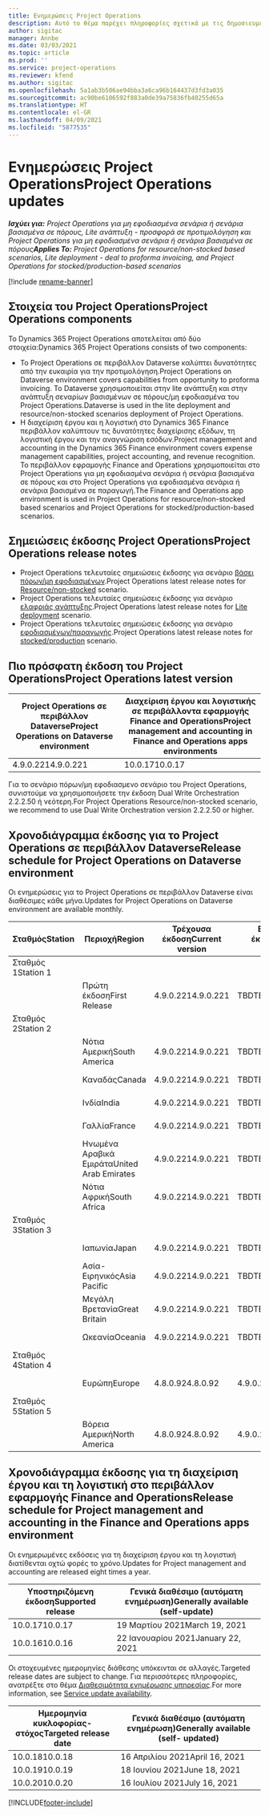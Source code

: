 ```yaml
---
title: Ενημερώσεις Project Operations
description: Αυτό το θέμα παρέχει πληροφορίες σχετικά με τις δημοσιευμένες εκδόσεις του Dynamics 365 Project Operations.
author: sigitac
manager: Annbe
ms.date: 03/03/2021
ms.topic: article
ms.prod: ''
ms.service: project-operations
ms.reviewer: kfend
ms.author: sigitac
ms.openlocfilehash: 5a1ab3b506ae94bba3a6ca96b164437d3fd3a035
ms.sourcegitcommit: ac90be6106592f883a0de39a75836fb40255d65a
ms.translationtype: HT
ms.contentlocale: el-GR
ms.lasthandoff: 04/09/2021
ms.locfileid: "5877535"
---
```

# <a name="project-operations-updates"></a><span data-ttu-id="0e502-103">Ενημερώσεις Project Operations</span><span class="sxs-lookup"><span data-stu-id="0e502-103">Project Operations updates</span></span>

<span data-ttu-id="0e502-104">_**Ισχύει για:** Project Operations για μη εφοδιασμένα σενάρια ή σενάρια βασισμένα σε πόρους, Lite ανάπτυξη - προσφορά σε προτιμολόγηση και Project Operations για μη εφοδιασμένα σενάρια ή σενάρια βασισμένα σε πόρους_</span><span class="sxs-lookup"><span data-stu-id="0e502-104">_**Applies To:** Project Operations for resource/non-stocked based scenarios, Lite deployment - deal to proforma invoicing, and Project Operations for stocked/production-based scenarios_</span></span>

[!include [rename-banner](~/includes/cc-data-platform-banner.md)]

## <a name="project-operations-components"></a><span data-ttu-id="0e502-105">Στοιχεία του Project Operations</span><span class="sxs-lookup"><span data-stu-id="0e502-105">Project Operations components</span></span>

<span data-ttu-id="0e502-106">Το Dynamics 365 Project Operations αποτελείται από δύο στοιχεία:</span><span class="sxs-lookup"><span data-stu-id="0e502-106">Dynamics 365 Project Operations consists of two components:</span></span>

- <span data-ttu-id="0e502-107">Το Project Operations σε περιβάλλον Dataverse καλύπτει δυνατότητες από την ευκαιρία για την προτιμολόγηση.</span><span class="sxs-lookup"><span data-stu-id="0e502-107">Project Operations on Dataverse environment covers capabilities from opportunity to proforma invoicing.</span></span> <span data-ttu-id="0e502-108">Το Dataverse χρησιμοποιείται στην lite ανάπτυξη και στην ανάπτυξη σεναρίων βασισμένων σε πόρους/μη εφοδιασμένα του Project Operations.</span><span class="sxs-lookup"><span data-stu-id="0e502-108">Dataverse is used in the lite deployment and resource/non-stocked scenarios deployment of Project Operations.</span></span>
- <span data-ttu-id="0e502-109">Η διαχείριση έργου και η λογιστική στο Dynamics 365 Finance περιβάλλον καλύπτουν τις δυνατότητες διαχείρισης εξόδων, τη λογιστική έργου και την αναγνώριση εσόδων.</span><span class="sxs-lookup"><span data-stu-id="0e502-109">Project management and accounting in the Dynamics 365 Finance environment covers expense management capabilities, project accounting, and revenue recognition.</span></span> <span data-ttu-id="0e502-110">Το περιβάλλον εφραμογής Finance and Operations χρησιμοποιείται στο Project Operations για μη εφοδιασμένα σενάρια ή σενάρια βασισμένα σε πόρους και στο Project Operations για εφοδιασμένα σενάρια ή σενάρια βασισμένα σε παραγωγή.</span><span class="sxs-lookup"><span data-stu-id="0e502-110">The Finance and Operations app environment is used in Project Operations for resource/non-stocked based scenarios and Project Operations for stocked/production-based scenarios.</span></span>

## <a name="project-operations-release-notes"></a><span data-ttu-id="0e502-111">Σημειώσεις έκδοσης Project Operations</span><span class="sxs-lookup"><span data-stu-id="0e502-111">Project Operations release notes</span></span>
- <span data-ttu-id="0e502-112">Project Operations τελευταίες σημειώσεις έκδοσης για σενάριο [βάσει πόρων/μη εφοδιασμένων](whats-new-apr-2021-resource-based.md).</span><span class="sxs-lookup"><span data-stu-id="0e502-112">Project Operations latest release notes for [Resource/non-stocked](whats-new-apr-2021-resource-based.md) scenario.</span></span>
- <span data-ttu-id="0e502-113">Project Operations τελευταίες σημειώσεις έκδοσης για σενάριο [ελαφριάς ανάπτυξης](../pro/whats-new/whats-new-apr-2021-lite.md).</span><span class="sxs-lookup"><span data-stu-id="0e502-113">Project Operations latest release notes for [Lite deployment](../pro/whats-new/whats-new-apr-2021-lite.md) scenario.</span></span>
- <span data-ttu-id="0e502-114">Project Operations τελευταίες σημειώσεις έκδοσης για σενάριο [εφοδιασμένων/παραγωγής](../prod-pma/whats-new/whats-new-mar-2021-stocked.md).</span><span class="sxs-lookup"><span data-stu-id="0e502-114">Project Operations latest release notes for [stocked/production](../prod-pma/whats-new/whats-new-mar-2021-stocked.md) scenario.</span></span>

## <a name="project-operations-latest-version"></a><span data-ttu-id="0e502-115">Πιο πρόσφατη έκδοση του Project Operations</span><span class="sxs-lookup"><span data-stu-id="0e502-115">Project Operations latest version</span></span>

| <span data-ttu-id="0e502-116">Project Operations σε περιβάλλον Dataverse</span><span class="sxs-lookup"><span data-stu-id="0e502-116">Project Operations on Dataverse environment</span></span> | <span data-ttu-id="0e502-117">Διαχείριση έργου και λογιστικής σε περιβάλλοντα εφαρμογής Finance and Operations</span><span class="sxs-lookup"><span data-stu-id="0e502-117">Project management and accounting in Finance and Operations apps environments</span></span> | 
| --- | --- |
| <span data-ttu-id="0e502-118">4.9.0.221</span><span class="sxs-lookup"><span data-stu-id="0e502-118">4.9.0.221</span></span> | <span data-ttu-id="0e502-119">10.0.17</span><span class="sxs-lookup"><span data-stu-id="0e502-119">10.0.17</span></span> |

<span data-ttu-id="0e502-120">Για το σενάριο πόρων/μη εφοδιασμενο σενάριο του Project Operations, συνιστούμε να χρησιμοποιήσετε την έκδοση Dual Write Orchestration 2.2.2.50 ή νεότερη.</span><span class="sxs-lookup"><span data-stu-id="0e502-120">For Project Operations Resource/non-stocked scenario, we recommend to use Dual Write Orchestration version 2.2.2.50 or higher.</span></span>

## <a name="release-schedule-for-project-operations-on-dataverse-environment"></a><span data-ttu-id="0e502-121">Χρονοδιάγραμμα έκδοσης για το Project Operations σε περιβάλλον Dataverse</span><span class="sxs-lookup"><span data-stu-id="0e502-121">Release schedule for Project Operations on Dataverse environment</span></span>

<span data-ttu-id="0e502-122">Οι ενημερώσεις για το Project Operations σε περιβάλλον Dataverse είναι διαθέσιμες κάθε μήνα.</span><span class="sxs-lookup"><span data-stu-id="0e502-122">Updates for Project Operations on Dataverse environment are available monthly.</span></span> 

| <span data-ttu-id="0e502-123">Σταθμός</span><span class="sxs-lookup"><span data-stu-id="0e502-123">Station</span></span>   | <span data-ttu-id="0e502-124">Περιοχή</span><span class="sxs-lookup"><span data-stu-id="0e502-124">Region</span></span>        | <span data-ttu-id="0e502-125">Τρέχουσα έκδοση</span><span class="sxs-lookup"><span data-stu-id="0e502-125">Current version</span></span> | <span data-ttu-id="0e502-126">Επόμενη έκδοση</span><span class="sxs-lookup"><span data-stu-id="0e502-126">Next version</span></span> | <span data-ttu-id="0e502-127">Γενικώς διαθέσιμο</span><span class="sxs-lookup"><span data-stu-id="0e502-127">Generally available</span></span> |
|-----------|---------------|-----------------|--------------|---------------------|
| <span data-ttu-id="0e502-128">Σταθμός 1</span><span class="sxs-lookup"><span data-stu-id="0e502-128">Station 1</span></span> |   &nbsp;      |    &nbsp;       | &nbsp;       |      &nbsp;         |
|   &nbsp;  | <span data-ttu-id="0e502-129">Πρώτη έκδοση</span><span class="sxs-lookup"><span data-stu-id="0e502-129">First Release</span></span> |  <span data-ttu-id="0e502-130">4.9.0.221</span><span class="sxs-lookup"><span data-stu-id="0e502-130">4.9.0.221</span></span>       | <span data-ttu-id="0e502-131">TBD</span><span class="sxs-lookup"><span data-stu-id="0e502-131">TBD</span></span>     | <span data-ttu-id="0e502-132">23-Απρ-21</span><span class="sxs-lookup"><span data-stu-id="0e502-132">23-Apr-21</span></span>           |
| <span data-ttu-id="0e502-133">Σταθμός 2</span><span class="sxs-lookup"><span data-stu-id="0e502-133">Station 2</span></span> |   &nbsp;      |    &nbsp;       | &nbsp;       |      &nbsp;         |
|   &nbsp;  | <span data-ttu-id="0e502-134">Νότια Αμερική</span><span class="sxs-lookup"><span data-stu-id="0e502-134">South America</span></span> |  <span data-ttu-id="0e502-135">4.9.0.221</span><span class="sxs-lookup"><span data-stu-id="0e502-135">4.9.0.221</span></span>       | <span data-ttu-id="0e502-136">TBD</span><span class="sxs-lookup"><span data-stu-id="0e502-136">TBD</span></span>     | <span data-ttu-id="0e502-137">23-Απρ-21</span><span class="sxs-lookup"><span data-stu-id="0e502-137">23-Apr-21</span></span>           |
|    &nbsp; | <span data-ttu-id="0e502-138">Καναδάς</span><span class="sxs-lookup"><span data-stu-id="0e502-138">Canada</span></span>        |  <span data-ttu-id="0e502-139">4.9.0.221</span><span class="sxs-lookup"><span data-stu-id="0e502-139">4.9.0.221</span></span>       | <span data-ttu-id="0e502-140">TBD</span><span class="sxs-lookup"><span data-stu-id="0e502-140">TBD</span></span>     | <span data-ttu-id="0e502-141">23-Απρ-21</span><span class="sxs-lookup"><span data-stu-id="0e502-141">23-Apr-21</span></span>           |
|   &nbsp;  | <span data-ttu-id="0e502-142">Ινδία</span><span class="sxs-lookup"><span data-stu-id="0e502-142">India</span></span>         |  <span data-ttu-id="0e502-143">4.9.0.221</span><span class="sxs-lookup"><span data-stu-id="0e502-143">4.9.0.221</span></span>       | <span data-ttu-id="0e502-144">TBD</span><span class="sxs-lookup"><span data-stu-id="0e502-144">TBD</span></span>     | <span data-ttu-id="0e502-145">23-Απρ-21</span><span class="sxs-lookup"><span data-stu-id="0e502-145">23-Apr-21</span></span>           |
|   &nbsp;  | <span data-ttu-id="0e502-146">Γαλλία</span><span class="sxs-lookup"><span data-stu-id="0e502-146">France</span></span>         |  <span data-ttu-id="0e502-147">4.9.0.221</span><span class="sxs-lookup"><span data-stu-id="0e502-147">4.9.0.221</span></span>       | <span data-ttu-id="0e502-148">TBD</span><span class="sxs-lookup"><span data-stu-id="0e502-148">TBD</span></span>     | <span data-ttu-id="0e502-149">23-Απρ-21</span><span class="sxs-lookup"><span data-stu-id="0e502-149">23-Apr-21</span></span>           |
|   &nbsp;  | <span data-ttu-id="0e502-150">Ηνωμένα Αραβικά Εμιράτα</span><span class="sxs-lookup"><span data-stu-id="0e502-150">United Arab Emirates</span></span>         |  <span data-ttu-id="0e502-151">4.9.0.221</span><span class="sxs-lookup"><span data-stu-id="0e502-151">4.9.0.221</span></span>       | <span data-ttu-id="0e502-152">TBD</span><span class="sxs-lookup"><span data-stu-id="0e502-152">TBD</span></span>     | <span data-ttu-id="0e502-153">23-Απρ-21</span><span class="sxs-lookup"><span data-stu-id="0e502-153">23-Apr-21</span></span>           |
|   &nbsp;  | <span data-ttu-id="0e502-154">Νότια Αφρική</span><span class="sxs-lookup"><span data-stu-id="0e502-154">South Africa</span></span>         |  <span data-ttu-id="0e502-155">4.9.0.221</span><span class="sxs-lookup"><span data-stu-id="0e502-155">4.9.0.221</span></span>       | <span data-ttu-id="0e502-156">TBD</span><span class="sxs-lookup"><span data-stu-id="0e502-156">TBD</span></span>     | <span data-ttu-id="0e502-157">23-Απρ-21</span><span class="sxs-lookup"><span data-stu-id="0e502-157">23-Apr-21</span></span>           |
| <span data-ttu-id="0e502-158">Σταθμός 3</span><span class="sxs-lookup"><span data-stu-id="0e502-158">Station 3</span></span>  |      &nbsp;   |     &nbsp;      |     &nbsp;   |      &nbsp;         |
|   &nbsp;  | <span data-ttu-id="0e502-159">Ιαπωνία</span><span class="sxs-lookup"><span data-stu-id="0e502-159">Japan</span></span>         |  <span data-ttu-id="0e502-160">4.9.0.221</span><span class="sxs-lookup"><span data-stu-id="0e502-160">4.9.0.221</span></span>       | <span data-ttu-id="0e502-161">TBD</span><span class="sxs-lookup"><span data-stu-id="0e502-161">TBD</span></span>     | <span data-ttu-id="0e502-162">30-Απρ-21</span><span class="sxs-lookup"><span data-stu-id="0e502-162">30-Apr-21</span></span>           |
|   &nbsp;  | <span data-ttu-id="0e502-163">Ασία-Ειρηνικός</span><span class="sxs-lookup"><span data-stu-id="0e502-163">Asia Pacific</span></span>  |  <span data-ttu-id="0e502-164">4.9.0.221</span><span class="sxs-lookup"><span data-stu-id="0e502-164">4.9.0.221</span></span>       | <span data-ttu-id="0e502-165">TBD</span><span class="sxs-lookup"><span data-stu-id="0e502-165">TBD</span></span>     | <span data-ttu-id="0e502-166">30-Απρ-21</span><span class="sxs-lookup"><span data-stu-id="0e502-166">30-Apr-21</span></span>           |
|   &nbsp;  | <span data-ttu-id="0e502-167">Μεγάλη Βρετανία</span><span class="sxs-lookup"><span data-stu-id="0e502-167">Great Britain</span></span> |  <span data-ttu-id="0e502-168">4.9.0.221</span><span class="sxs-lookup"><span data-stu-id="0e502-168">4.9.0.221</span></span>       | <span data-ttu-id="0e502-169">TBD</span><span class="sxs-lookup"><span data-stu-id="0e502-169">TBD</span></span>     | <span data-ttu-id="0e502-170">30-Απρ-21</span><span class="sxs-lookup"><span data-stu-id="0e502-170">30-Apr-21</span></span>           |
|   &nbsp;  | <span data-ttu-id="0e502-171">Ωκεανία</span><span class="sxs-lookup"><span data-stu-id="0e502-171">Oceania</span></span>       |  <span data-ttu-id="0e502-172">4.9.0.221</span><span class="sxs-lookup"><span data-stu-id="0e502-172">4.9.0.221</span></span>       | <span data-ttu-id="0e502-173">TBD</span><span class="sxs-lookup"><span data-stu-id="0e502-173">TBD</span></span>     | <span data-ttu-id="0e502-174">30-Απρ-21</span><span class="sxs-lookup"><span data-stu-id="0e502-174">30-Apr-21</span></span>           |
| <span data-ttu-id="0e502-175">Σταθμός 4</span><span class="sxs-lookup"><span data-stu-id="0e502-175">Station 4</span></span> |     &nbsp;    |     &nbsp;      |     &nbsp;   |      &nbsp;         |
|   &nbsp;  | <span data-ttu-id="0e502-176">Ευρώπη</span><span class="sxs-lookup"><span data-stu-id="0e502-176">Europe</span></span>        |  <span data-ttu-id="0e502-177">4.8.0.92</span><span class="sxs-lookup"><span data-stu-id="0e502-177">4.8.0.92</span></span>       | <span data-ttu-id="0e502-178">4.9.0.221</span><span class="sxs-lookup"><span data-stu-id="0e502-178">4.9.0.221</span></span>     | <span data-ttu-id="0e502-179">16-Απρ-21</span><span class="sxs-lookup"><span data-stu-id="0e502-179">16-Apr-21</span></span>           |
| <span data-ttu-id="0e502-180">Σταθμός 5</span><span class="sxs-lookup"><span data-stu-id="0e502-180">Station 5</span></span> |     &nbsp;    |     &nbsp;      |     &nbsp;   |      &nbsp;         |
|   &nbsp;  | <span data-ttu-id="0e502-181">Βόρεια Αμερική</span><span class="sxs-lookup"><span data-stu-id="0e502-181">North America</span></span> |  <span data-ttu-id="0e502-182">4.8.0.92</span><span class="sxs-lookup"><span data-stu-id="0e502-182">4.8.0.92</span></span>       | <span data-ttu-id="0e502-183">4.9.0.221</span><span class="sxs-lookup"><span data-stu-id="0e502-183">4.9.0.221</span></span>     | <span data-ttu-id="0e502-184">23-Απρ-21</span><span class="sxs-lookup"><span data-stu-id="0e502-184">23-Apr-21</span></span>           |

## <a name="release-schedule-for-project-management-and-accounting-in-the-finance-and-operations-apps-environment"></a><span data-ttu-id="0e502-185">Χρονοδιάγραμμα έκδοσης για τη διαχείριση έργου και τη λογιστική στο περιβάλλον εφαρμογής Finance and Operations</span><span class="sxs-lookup"><span data-stu-id="0e502-185">Release schedule for Project management and accounting in the Finance and Operations apps environment</span></span>

<span data-ttu-id="0e502-186">Οι ενημερωμένες εκδόσεις για τη διαχείριση έργου και τη λογιστική διατίθενται οχτώ φορές το χρόνο.</span><span class="sxs-lookup"><span data-stu-id="0e502-186">Updates for Project management and accounting are released eight times a year.</span></span>

| <span data-ttu-id="0e502-187">Υποστηριζόμενη έκδοση</span><span class="sxs-lookup"><span data-stu-id="0e502-187">Supported release</span></span> | <span data-ttu-id="0e502-188">Γενικά διαθέσιμο (αυτόματη ενημέρωση)</span><span class="sxs-lookup"><span data-stu-id="0e502-188">Generally available (self-update)</span></span> |
| --- | --- |
| <span data-ttu-id="0e502-189">10.0.17</span><span class="sxs-lookup"><span data-stu-id="0e502-189">10.0.17</span></span> | <span data-ttu-id="0e502-190">19 Μαρτίου 2021</span><span class="sxs-lookup"><span data-stu-id="0e502-190">March 19, 2021</span></span> |
| <span data-ttu-id="0e502-191">10.0.16</span><span class="sxs-lookup"><span data-stu-id="0e502-191">10.0.16</span></span> | <span data-ttu-id="0e502-192">22 Ιανουαρίου 2021</span><span class="sxs-lookup"><span data-stu-id="0e502-192">January 22, 2021</span></span> |


<span data-ttu-id="0e502-193">Οι στοχευμένες ημερομηνίες διάθεσης υπόκεινται σε αλλαγές.</span><span class="sxs-lookup"><span data-stu-id="0e502-193">Targeted release dates are subject to change.</span></span> <span data-ttu-id="0e502-194">Για περισσότερες πληροφορίες, ανατρέξτε στο θέμα [Διαθεσιμότητα ενημέρωσης υπηρεσίας](https://docs.microsoft.com/dynamics365/fin-ops-core/fin-ops/get-started/public-preview-releases?toc=/dynamics365/finance/toc.json).</span><span class="sxs-lookup"><span data-stu-id="0e502-194">For more information, see [Service update availability](https://docs.microsoft.com/dynamics365/fin-ops-core/fin-ops/get-started/public-preview-releases?toc=/dynamics365/finance/toc.json).</span></span>

| <span data-ttu-id="0e502-195">Ημερομηνία κυκλοφορίας-στόχος</span><span class="sxs-lookup"><span data-stu-id="0e502-195">Targeted release date</span></span> | <span data-ttu-id="0e502-196">Γενικά διαθέσιμο (αυτόματη ενημέρωση)</span><span class="sxs-lookup"><span data-stu-id="0e502-196">Generally available (self- updated)</span></span> |
| --- | --- |
| <span data-ttu-id="0e502-197">10.0.18</span><span class="sxs-lookup"><span data-stu-id="0e502-197">10.0.18</span></span> | <span data-ttu-id="0e502-198">16 Απριλίου 2021</span><span class="sxs-lookup"><span data-stu-id="0e502-198">April 16, 2021</span></span> |
| <span data-ttu-id="0e502-199">10.0.19</span><span class="sxs-lookup"><span data-stu-id="0e502-199">10.0.19</span></span> | <span data-ttu-id="0e502-200">18 Ιουνίου 2021</span><span class="sxs-lookup"><span data-stu-id="0e502-200">June 18, 2021</span></span> |
| <span data-ttu-id="0e502-201">10.0.20</span><span class="sxs-lookup"><span data-stu-id="0e502-201">10.0.20</span></span> | <span data-ttu-id="0e502-202">16 Ιουλίου 2021</span><span class="sxs-lookup"><span data-stu-id="0e502-202">July 16, 2021</span></span> |


[!INCLUDE[footer-include](../includes/footer-banner.md)]
